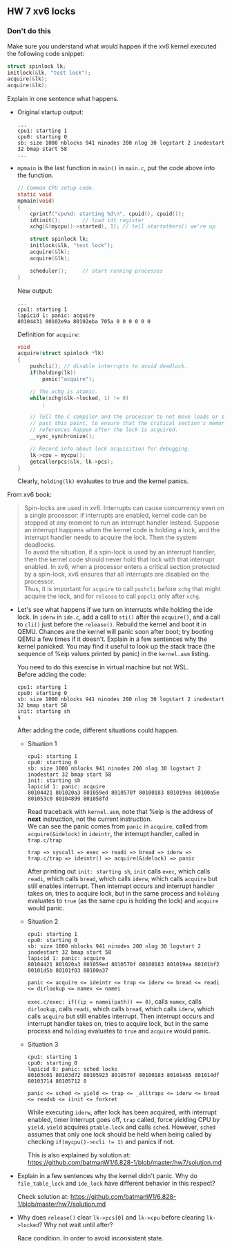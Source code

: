 ## HW 7 xv6 locks

### Don't do this
Make sure you understand what would happen if the xv6 kernel executed the following code snippet:
```C
struct spinlock lk;
initlock(&lk, "test lock");
acquire(&lk);
acquire(&lk);
```
Explain in one sentence what happens.

- Original startup output:
    ```
    ...
    cpu1: starting 1
    cpu0: starting 0
    sb: size 1000 nblocks 941 ninodes 200 nlog 30 logstart 2 inodestart 32 bmap start 58
    ...
    ```


- `mpmain` is the last function in `main()` in `main.c`, put the code above into the function.
    ```C
    // Common CPU setup code.
    static void
    mpmain(void)
    {
        cprintf("cpu%d: starting %d\n", cpuid(), cpuid());
        idtinit();       // load idt register
        xchg(&(mycpu()->started), 1); // tell startothers() we're up

        struct spinlock lk;
        initlock(&lk, "test lock");
        acquire(&lk);
        acquire(&lk);

        scheduler();     // start running processes
    }
    ```
    New output:
    ```
    ...
    cpu1: starting 1
    lapicid 1: panic: acquire
    80104431 80102e9a 80102eba 705a 0 0 0 0 0 0
    ```

    Definition for `acquire`:
    ```C
    void
    acquire(struct spinlock *lk)
    {
        pushcli(); // disable interrupts to avoid deadlock.
        if(holding(lk))
            panic("acquire");

        // The xchg is atomic.
        while(xchg(&lk->locked, 1) != 0)
            ;

        // Tell the C compiler and the processor to not move loads or stores
        // past this point, to ensure that the critical section's memory
        // references happen after the lock is acquired.
        __sync_synchronize();

        // Record info about lock acquisition for debugging.
        lk->cpu = mycpu();
        getcallerpcs(&lk, lk->pcs);
    }
    ```
    Clearly, `holding(lk)` evaluates to true and the kernel panics.

From xv6 book: 
> Spin-locks are used in xv6. Interrupts can cause concurrency even on a single processor: if interrupts are enabled, kernel code can be stopped at any moment to run an interrupt handler instead. Suppose an interrupt happens when the kernel code is holding a lock, and the interrupt handler needs to acquire the lock. Then the system deadlocks.  
> To avoid the situation, if a spin-lock is used by an interrupt handler, then the kernel code should never hold that lock with that interrupt enabled. In xv6, when a processor enters a critical section protected by a spin-lock, xv6 ensures that all interrupts are disabled on the processor.  
> Thus, it is important for `acquire` to call `pushcli` before `xchg` that might acquire the lock, and for `release` to call `popcli` only after `xchg`.  

- Let's see what happens if we turn on interrupts while holding the ide lock. In `iderw` in `ide.c`, add a call to `sti()` after the `acquire()`, and a call to `cli()` just before the `release()`. Rebuild the kernel and boot it in QEMU. Chances are the kernel will panic soon after boot; try booting QEMU a few times if it doesn't. Explain in a few sentences why the kernel panicked. You may find it useful to look up the stack trace (the sequence of %eip values printed by panic) in the `kernel.asm` listing.  
    
    You need to do this exercise in virtual machine but not WSL.  
    Before adding the code:
    ```
    cpu1: starting 1
    cpu0: starting 0
    sb: size 1000 nblocks 941 ninodes 200 nlog 30 logstart 2 inodestart 32 bmap start 58
    init: starting sh
    $ 
    ```
    After adding the code, different situations could happen.  

    - Situation 1
        ```
        cpu1: starting 1
        cpu0: starting 0
        sb: size 1000 nblocks 941 ninodes 200 nlog 30 logstart 2 inodestart 32 bmap start 58
        init: starting sh
        lapicid 1: panic: acquire
        80104421 801020a3 801059ed 8010570f 80100183 801019ea 80100a5e 801053c0 80104899 801058fd
        ```
        Read traceback with `kernel.asm`, note that %eip is the address of **next** instruction, not the current instruction.  
        We can see the panic comes from `panic` in `acquire`, called from `acquire(&idelock)` in `ideintr`, the interrupt handler, called in `trap.c/trap`  

        ```
        trap => syscall => exec => readi => bread => iderw => trap.c/trap => ideintr() => acquire(&idelock) => panic
        ```
        After printing out `init: starting sh`, `init` calls `exec`, which calls `readi`, which calls `bread`, which calls `iderw`, which calls `acquire` but still enables interrupt. Then interrupt occurs and interrupt handler takes on, tries to acquire lock, but in the same process and `holding` evaluates to `true` (as the same cpu is holding the lock) and `acquire` would panic.

    - Situation 2
        ``` 
        cpu1: starting 1
        cpu0: starting 0
        sb: size 1000 nblocks 941 ninodes 200 nlog 30 logstart 2 inodestart 32 bmap start 58
        lapicid 1: panic: acquire
        80104421 801020a3 801059ed 8010570f 80100183 801019ea 80101bf2 80101d5b 80101f03 80100a37
        ```
        ```
        panic <= acquire <= ideintr <= trap <= iderw <= bread <= readi <= dirlookup <= namex <= namei
        ```
        `exec.c/exec: if((ip = namei(path)) == 0)`, calls `namex`, calls `dirlookup`, calls `readi`, which calls `bread`, which calls `iderw`, which calls `acquire` but still enables interrupt. Then interrupt occurs and interrupt handler takes on, tries to acquire lock, but in the same process and `holding` evaluates to `true` and `acquire` would panic.

    - Situation 3
        ```
        cpu1: starting 1
        cpu0: starting 0
        lapicid 0: panic: sched locks
        80103c01 80103d72 80105923 8010570f 80100183 80101465 801014df 80103714 80105712 0
        ```
        ```
        panic <= sched <= yield <= trap <= _alltraps <= iderw <= bread <= readsb <= iinit <= forkret
        ```
        While executing `iderw`, after lock has been acquired, with interrupt enabled, timer interrupt goes off, `trap` called, force yielding CPU by `yield`. `yield` acquires `ptable.lock` and calls `sched`. However, `sched` assumes that only one lock should be held when being called by checking `if(mycpu()->ncli != 1)` and panics if not. 

        This is also explained by solution at: https://github.com/batmanW1/6.828-1/blob/master/hw7/solution.md

- Explain in a few sentences why the kernel didn't panic. Why do `file_table_lock` and `ide_lock` have different behavior in this respect?  

    Check solution at: https://github.com/batmanW1/6.828-1/blob/master/hw7/solution.md

- Why does `release()` clear `lk->pcs[0]` and `lk->cpu` before clearing `lk->locked`? Why not wait until after?  

    Race condition. In order to avoid inconsistent state.